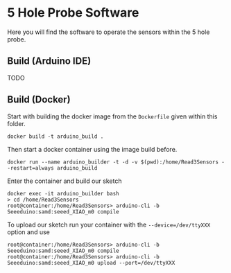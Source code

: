 # 5 Hole Probe Software

Here you will find the software to operate the sensors within the 5 hole probe.
## Build (Arduino IDE)

TODO

## Build (Docker)

Start with building the docker image from the `Dockerfile` given within this folder.

```
docker build -t arduino_build .
```

Then start a docker container using the image build before.

```
docker run --name arduino_builder -t -d -v $(pwd):/home/Read3Sensors --restart=always arduino_build
```

Enter the container and build our sketch

```
docker exec -it arduino_builder bash
> cd /home/Read3Sensors
root@container:/home/Read3Sensors> arduino-cli -b Seeeduino:samd:seeed_XIAO_m0 compile
```

To upload our sketch run your container with the `--device=/dev/ttyXXX` option and use

```
root@container:/home/Read3Sensors> arduino-cli -b Seeeduino:samd:seeed_XIAO_m0 compile
root@container:/home/Read3Sensors> arduino-cli -b Seeeduino:samd:seeed_XIAO_m0 upload --port=/dev/ttyXXX
```
